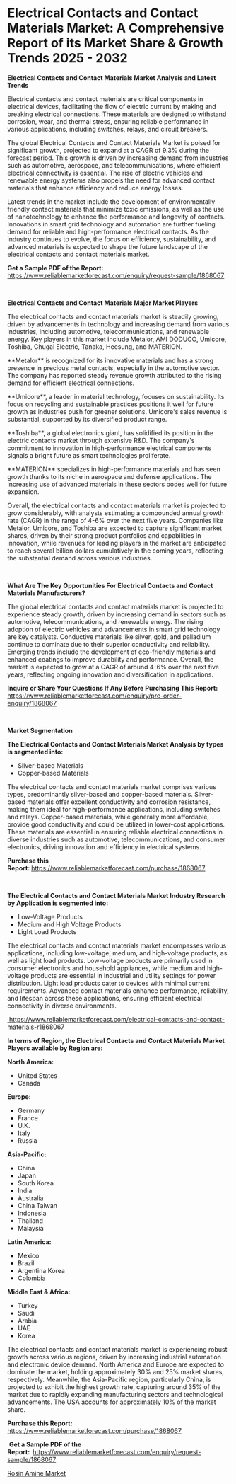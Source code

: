 <p><h1>Electrical Contacts and Contact Materials Market: A Comprehensive Report of its Market Share & Growth Trends 2025 - 2032</h1></p><p><strong>Electrical Contacts and Contact Materials Market Analysis and Latest Trends</strong></p>
<p><p>Electrical contacts and contact materials are critical components in electrical devices, facilitating the flow of electric current by making and breaking electrical connections. These materials are designed to withstand corrosion, wear, and thermal stress, ensuring reliable performance in various applications, including switches, relays, and circuit breakers.</p><p>The global Electrical Contacts and Contact Materials Market is poised for significant growth, projected to expand at a CAGR of 9.3% during the forecast period. This growth is driven by increasing demand from industries such as automotive, aerospace, and telecommunications, where efficient electrical connectivity is essential. The rise of electric vehicles and renewable energy systems also propels the need for advanced contact materials that enhance efficiency and reduce energy losses.</p><p>Latest trends in the market include the development of environmentally friendly contact materials that minimize toxic emissions, as well as the use of nanotechnology to enhance the performance and longevity of contacts. Innovations in smart grid technology and automation are further fueling demand for reliable and high-performance electrical contacts. As the industry continues to evolve, the focus on efficiency, sustainability, and advanced materials is expected to shape the future landscape of the electrical contacts and contact materials market.</p></p>
<p><strong>Get a Sample PDF of the Report:&nbsp;</strong> <a href="https://www.reliablemarketforecast.com/enquiry/request-sample/1868067?utm_campaign=3525&utm_medium=2&utm_source=Github&utm_content=ia&utm_term=01042025&utm_id=electrical-contacts-and-contact-materials">https://www.reliablemarketforecast.com/enquiry/request-sample/1868067</a></p>
<p>&nbsp;</p>
<p><strong>Electrical Contacts and Contact Materials Major Market Players</strong></p>
<p><p>The electrical contacts and contact materials market is steadily growing, driven by advancements in technology and increasing demand from various industries, including automotive, telecommunications, and renewable energy. Key players in this market include Metalor, AMI DODUCO, Umicore, Toshiba, Chugai Electric, Tanaka, Heesung, and MATERION.</p><p>**Metalor** is recognized for its innovative materials and has a strong presence in precious metal contacts, especially in the automotive sector. The company has reported steady revenue growth attributed to the rising demand for efficient electrical connections.</p><p>**Umicore**, a leader in material technology, focuses on sustainability. Its focus on recycling and sustainable practices positions it well for future growth as industries push for greener solutions. Umicore's sales revenue is substantial, supported by its diversified product range.</p><p>**Toshiba**, a global electronics giant, has solidified its position in the electric contacts market through extensive R&D. The company's commitment to innovation in high-performance electrical components signals a bright future as smart technologies proliferate.</p><p>**MATERION** specializes in high-performance materials and has seen growth thanks to its niche in aerospace and defense applications. The increasing use of advanced materials in these sectors bodes well for future expansion.</p><p>Overall, the electrical contacts and contact materials market is projected to grow considerably, with analysts estimating a compounded annual growth rate (CAGR) in the range of 4-6% over the next five years. Companies like Metalor, Umicore, and Toshiba are expected to capture significant market shares, driven by their strong product portfolios and capabilities in innovation, while revenues for leading players in the market are anticipated to reach several billion dollars cumulatively in the coming years, reflecting the substantial demand across various industries.</p></p>
<p>&nbsp;</p>
<p><strong>What Are The Key Opportunities For Electrical Contacts and Contact Materials Manufacturers?</strong></p>
<p><p>The global electrical contacts and contact materials market is projected to experience steady growth, driven by increasing demand in sectors such as automotive, telecommunications, and renewable energy. The rising adoption of electric vehicles and advancements in smart grid technology are key catalysts. Conductive materials like silver, gold, and palladium continue to dominate due to their superior conductivity and reliability. Emerging trends include the development of eco-friendly materials and enhanced coatings to improve durability and performance. Overall, the market is expected to grow at a CAGR of around 4-6% over the next five years, reflecting ongoing innovation and diversification in applications.</p></p>
<p><strong>Inquire or Share Your Questions If Any Before Purchasing This Report:</strong> <a href="https://www.reliablemarketforecast.com/enquiry/pre-order-enquiry/1868067?utm_campaign=3525&utm_medium=2&utm_source=Github&utm_content=ia&utm_term=01042025&utm_id=electrical-contacts-and-contact-materials">https://www.reliablemarketforecast.com/enquiry/pre-order-enquiry/1868067</a></p>
<p>&nbsp;</p>
<p><strong>Market Segmentation</strong></p>
<p><strong>The Electrical Contacts and Contact Materials Market Analysis by types is segmented into:</strong></p>
<p><ul><li>Silver-based Materials</li><li>Copper-based Materials</li></ul></p>
<p><p>The electrical contacts and contact materials market comprises various types, predominantly silver-based and copper-based materials. Silver-based materials offer excellent conductivity and corrosion resistance, making them ideal for high-performance applications, including switches and relays. Copper-based materials, while generally more affordable, provide good conductivity and could be utilized in lower-cost applications. These materials are essential in ensuring reliable electrical connections in diverse industries such as automotive, telecommunications, and consumer electronics, driving innovation and efficiency in electrical systems.</p></p>
<p><strong>Purchase this Report:&nbsp;</strong><a href="https://www.reliablemarketforecast.com/purchase/1868067?utm_campaign=3525&utm_medium=2&utm_source=Github&utm_content=ia&utm_term=01042025&utm_id=electrical-contacts-and-contact-materials">https://www.reliablemarketforecast.com/purchase/1868067</a></p>
<p>&nbsp;</p>
<p><strong>The Electrical Contacts and Contact Materials Market Industry Research by Application is segmented into:</strong></p>
<p><ul><li>Low-Voltage Products</li><li>Medium and High Voltage Products</li><li>Light Load Products</li></ul></p>
<p><p>The electrical contacts and contact materials market encompasses various applications, including low-voltage, medium, and high-voltage products, as well as light load products. Low-voltage products are primarily used in consumer electronics and household appliances, while medium and high-voltage products are essential in industrial and utility settings for power distribution. Light load products cater to devices with minimal current requirements. Advanced contact materials enhance performance, reliability, and lifespan across these applications, ensuring efficient electrical connectivity in diverse environments.</p></p>
<p><a href="https://www.reliablemarketforecast.com/electrical-contacts-and-contact-materials-r1868067?utm_campaign=3525&utm_medium=2&utm_source=Github&utm_content=ia&utm_term=01042025&utm_id=electrical-contacts-and-contact-materials">&nbsp;https://www.reliablemarketforecast.com/electrical-contacts-and-contact-materials-r1868067</a></p>
<p><strong>In terms of Region, the Electrical Contacts and Contact Materials Market Players available by Region are:</strong></p>
<p>
    <p> <strong> North America: </strong>
        <ul>
            <li>United States</li>
            <li>Canada</li>
        </ul>
        </p> 
    <p> <strong> Europe: </strong>
        <ul>
            <li>Germany</li>
            <li>France</li>
            <li>U.K.</li>
            <li>Italy</li>
            <li>Russia</li>
        </ul>
        </p> 
    <p> <strong> Asia-Pacific: </strong>
        <ul>
            <li>China</li>
            <li>Japan</li>
            <li>South Korea</li>
            <li>India</li>
            <li>Australia</li>
            <li>China Taiwan</li>
            <li>Indonesia</li>
            <li>Thailand</li>
            <li>Malaysia</li>
        </ul>
        </p> 
    <p> <strong> Latin America: </strong>
        <ul>
            <li>Mexico</li>
            <li>Brazil</li>
            <li>Argentina Korea</li>
            <li>Colombia</li>
        </ul>
        </p> 
    <p> <strong> Middle East & Africa: </strong>
        <ul>
            <li>Turkey</li>
            <li>Saudi</li>
            <li>Arabia</li>
            <li>UAE</li>
            <li>Korea</li>
        </ul>
    </p>
    </p>
<p><p>The electrical contacts and contact materials market is experiencing robust growth across various regions, driven by increasing industrial automation and electronic device demand. North America and Europe are expected to dominate the market, holding approximately 30% and 25% market shares, respectively. Meanwhile, the Asia-Pacific region, particularly China, is projected to exhibit the highest growth rate, capturing around 35% of the market due to rapidly expanding manufacturing sectors and technological advancements. The USA accounts for approximately 10% of the market share.</p></p>
<p><strong>Purchase this Report: </strong><a href="https://www.reliablemarketforecast.com/purchase/1868067?utm_campaign=3525&utm_medium=2&utm_source=Github&utm_content=ia&utm_term=01042025&utm_id=electrical-contacts-and-contact-materials">https://www.reliablemarketforecast.com/purchase/1868067</a></p>
<p>&nbsp;<strong>Get a Sample PDF of the Report:&nbsp;&nbsp;</strong><a href="https://www.reliablemarketforecast.com/enquiry/request-sample/1868067?utm_campaign=3525&utm_medium=2&utm_source=Github&utm_content=ia&utm_term=01042025&utm_id=electrical-contacts-and-contact-materials">https://www.reliablemarketforecast.com/enquiry/request-sample/1868067</a></p>
<p><strong></strong></p>
<p><p><a href="https://github.com/chaiszepkadk/Market-Research-Report-List-1/blob/main/rosin-amine-market.md?utm_campaign=3525&utm_medium=2&utm_source=Github&utm_content=ia&utm_term=01042025&utm_id=electrical-contacts-and-contact-materials">Rosin Amine Market</a></p></p>